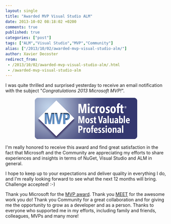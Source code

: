 ```yaml
---
layout: single
title: "Awarded MVP Visual Studio ALM"
date: 2013-10-02 08:18:02 +0200
comments: true
published: true
categories: ["post"]
tags: ["ALM","Visual Studio","MVP","Community"]
alias: ["/2013/10/02/awarded-mvp-visual-studio-alm/"]
author: Xavier Decoster
redirect_from:
 - /2013/10/02/awarded-mvp-visual-studio-alm/.html
 - /awarded-mvp-visual-studio-alm
---
```

<p>I was quite thrilled and surprised yesterday to receive an email notification with the subject "<i>Congratulations 2013 Microsoft MVP!</i>".<br/></p>

<div style="text-align:center;"><img src="/images/MVP-Logo.png" alt="MVP Logo"/></div>

<p>I'm really honored to receive this award and find great satisfaction in the fact that Microsoft and the Community are appreciating my efforts to share experiences and insights in terms of NuGet, Visual Studio and ALM in general.</p>

<p>I hope to keep up to your expectations and deliver quality in everything I do, and I'm really looking forward to see what the next 12 months will bring. Challenge accepted! :-)</p>

<p>Thank you Microsoft for the <a href="http://mvp.microsoft.com/en-us/overview.aspx" target="_blank">MVP award</a>. Thank you <a href="http://www.microsoft.com/belux/meet/" target="_blank">MEET</a> for the awesome work you do! Thank you Community for a great collaboration and for giving me the opportunity to grow as a developer and as a person. Thanks to everyone who supported me in my efforts, including family and friends, colleagues, MVPs and many more!</p>
